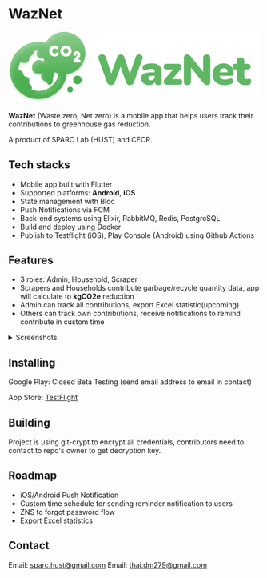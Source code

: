 # WazNet
<!-- <img src="mobile/assets/icon/logo_green.png" width="250" height="223" /> <img src="mobile/assets/icon/branding_color.png" /> -->
<p align="center">
  <img src="mobile/assets/icon/logo_branding.png" />
</p>

**WazNet** (Waste zero, Net zero) is a mobile app that helps users track their contributions to greenhouse gas reduction.

A product of SPARC Lab (HUST) and CECR.

## Tech stacks
- Mobile app built with Flutter
- Supported platforms: **Android**, **iOS**
- State management with Bloc
- Push Notifications via FCM
- Back-end systems using Elixir, RabbitMQ, Redis, PostgreSQL
- Build and deploy using Docker
- Publish to Testflight (iOS), Play Console (Android) using Github Actions

## Features
- 3 roles: Admin, Household, Scraper
- Scrapers and Households contribute garbage/recycle quantity data, app will calculate to **kgCO2e** reduction
- Admin can track all contributions, export Excel statistic(upcoming)
- Others can track own contributions, receive notifications to remind contribute in custom time 

<details>
<summary>Screenshots</summary>

### Login/Register
| Login                                             | Register                                              |
|---------------------------------------------------|-----------------------------------------------------|
| ![](mobile/assets/images/login.PNG)               | ![](mobile/assets/images/register.PNG) |

### Home
| Admin                                             | Household                                               |
|---------------------------------------------------|-----------------------------------------------------|
| ![](mobile/assets/images/admin_home.JPG)          | ![](mobile/assets/images/household_home.JPG) |

### Contribution input
| Input                                             | Input                                               |
|---------------------------------------------------|-----------------------------------------------------|
| ![](mobile/assets/images/contribution_input_2.PNG)      | ![](mobile/assets/images/contribution_input.PNG) |

### Contribution detail
| Detail                                            | Detail                                               |
|---------------------------------------------------|-----------------------------------------------------|
| ![](mobile/assets/images/household_detail.JPG)      | ![](mobile/assets/images/contribution_1.JPG) |
### Contribution detail
| Detail                                            |
|---------------------------------------------------|
| ![](mobile/assets/images/user_info.png)    | 
</details>

## Installing

Google Play: Closed Beta Testing (send email address to email in contact)

App Store: [TestFlight](https://testflight.apple.com/join/9wRutKJ9)

## Building
Project is using git-crypt to encrypt all credentials, contributors need to contact to repo's owner to get decryption key.

## Roadmap
- iOS/Android Push Notification
- Custom time schedule for sending reminder notification to users
- ZNS to forgot password flow
- Export Excel statistics

## Contact
Email: sparc.hust@gmail.com
Email: thai.dm279@gmail.com